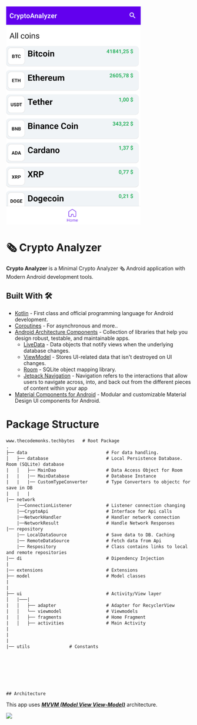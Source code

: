 
![GitHub Cards Preview](https://github.com/BogdanTelepov/CryptoAnalyzer/blob/main/screenshots/main_screen.png?https://github.com/BogdanTelepov/CryptoAnalyzer/blob/main/screenshots/search_screen_1.pngraw=true)

# 🗞 Crypto Analyzer
**Crypto Analyzer** is a Minimal Crypto Analyzer 🗞 Android application with Modern Android development tools.


## Built With 🛠
- [Kotlin](https://kotlinlang.org/) - First class and official programming language for Android development.
- [Coroutines](https://kotlinlang.org/docs/reference/coroutines-overview.html) - For asynchronous and more..
- [Android Architecture Components](https://developer.android.com/topic/libraries/architecture) - Collection of libraries that help you design robust, testable, and maintainable apps.
  - [LiveData](https://developer.android.com/topic/libraries/architecture/livedata) - Data objects that notify views when the underlying database changes.
  - [ViewModel](https://developer.android.com/topic/libraries/architecture/viewmodel) - Stores UI-related data that isn't destroyed on UI changes. 
  - [Room](https://developer.android.com/topic/libraries/architecture/room) - SQLite object mapping library.
  - [Jetpack Navigation](https://developer.android.com/guide/navigation) - Navigation refers to the interactions that allow users to navigate across, into, and back out from the different pieces of content within your app
- [Material Components for Android](https://github.com/material-components/material-components-android) - Modular and customizable Material Design UI components for Android.


# Package Structure
    
    www.thecodemonks.techbytes   # Root Package
    .
    ├── data                              # For data handling.
    │   ├── database                      # Local Persistence Database. Room (SQLite) database
    |   │   ├── MainDao                   # Data Access Object for Room   
    |   |   |── MainDatabase              # Database Instance
    |   |   |── CustomTypeConverter       # Type Converters to objectc for save in DB
    |   |   |
    |── network
        |──ConnectionListener             # Listener connection changing
        |──CryptoApi                      # Interface for Api calls
        |──NetworkHandler                 # Handler network connection
        |──NetworkResult                  # Handle Network Responses
    |── repository
        |── LocalDataSource               # Save data to DB. Caching
        |── RemoteDataSource              # Fetch data from Api
        |── Respository                   # Class contains links to local and remote repositories
    |── di                                # Dipendency Injection
    |
    |── extensions                        # Extensions
    ├── model                             # Model classes
    |
    |
    ├── ui                                # Activity/View layer
    │   |───|
    |   │   ├── adapter                   # Adapter for RecyclerView
    |   │   └── viewmodel                 # Viewmodels   
    |   │   ├── fragments                 # Home Fragment
    |   │   ├── activities                # Main Activity
    |   
    |
    |
    |── utils               # Constants




        
    
    
    ## Architecture
    
This app uses [***MVVM (Model View View-Model)***](https://developer.android.com/jetpack/docs/guide#recommended-app-arch) architecture.

![](https://github.com/TheCodeMonks/Notes-App/blob/master/screenshots/ANDROID%20ROOM%20DB%20DIAGRAM.jpg)



